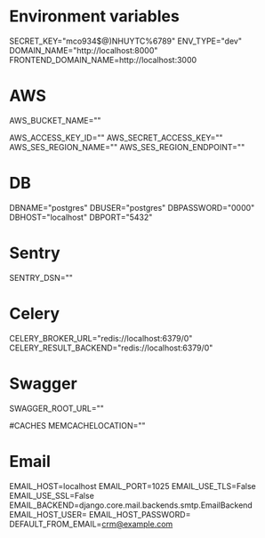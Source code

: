 # Environment variables
SECRET_KEY="mco934$@)NHUYTC%6789"
ENV_TYPE="dev"
DOMAIN_NAME="http://localhost:8000"
FRONTEND_DOMAIN_NAME=http://localhost:3000
# AWS
AWS_BUCKET_NAME=""

AWS_ACCESS_KEY_ID=""
AWS_SECRET_ACCESS_KEY=""
AWS_SES_REGION_NAME=""
AWS_SES_REGION_ENDPOINT=""


# DB
DBNAME="postgres"
DBUSER="postgres"
DBPASSWORD="0000"
DBHOST="localhost"
DBPORT="5432"

# Sentry
SENTRY_DSN=""

# Celery
CELERY_BROKER_URL="redis://localhost:6379/0"
CELERY_RESULT_BACKEND="redis://localhost:6379/0"

# Swagger
SWAGGER_ROOT_URL=""

#CACHES
MEMCACHELOCATION=""

# Email
EMAIL_HOST=localhost
EMAIL_PORT=1025
EMAIL_USE_TLS=False
EMAIL_USE_SSL=False
EMAIL_BACKEND=django.core.mail.backends.smtp.EmailBackend
EMAIL_HOST_USER=
EMAIL_HOST_PASSWORD=
DEFAULT_FROM_EMAIL=crm@example.com
